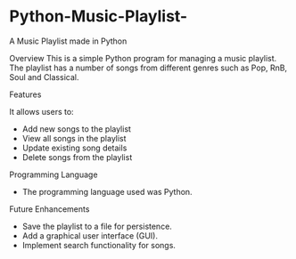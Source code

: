 # Python-Music-Playlist-
A Music Playlist made in Python

Overview
This is a simple Python program for managing a music playlist. The playlist has a number of songs from different genres such as Pop, RnB, Soul and Classical. 

Features 

It allows users to:
- Add new songs to the playlist
- View all songs in the playlist
- Update existing song details
- Delete songs from the playlist
  
Programming Language 

- The programming language used was Python.

Future Enhancements

- Save the playlist to a file for persistence.
- Add a graphical user interface (GUI).
- Implement search functionality for songs.

